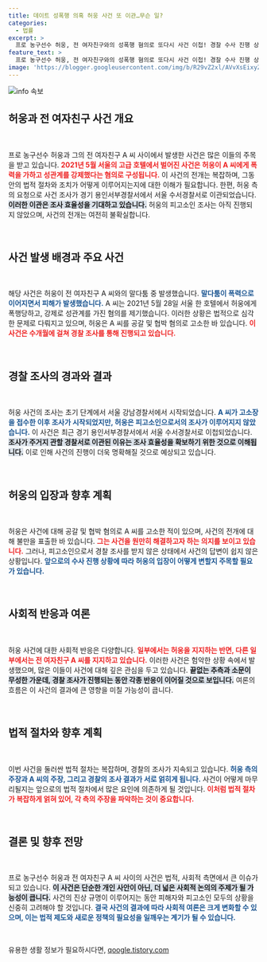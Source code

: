 ```yaml
---
title: 데이트 성폭행 의혹 허웅 사건 또 이관…무슨 일?
categories:
  - 법률
excerpt: >
  프로 농구선수 허웅, 전 여자친구와의 성폭행 혐의로 또다시 사건 이첩! 경찰 수사 진행 상황과 함께 그가 받을 법적 책임은? 클릭해서 더 알아보세요!
feature_text: >
  프로 농구선수 허웅, 전 여자친구와의 성폭행 혐의로 또다시 사건 이첩! 경찰 수사 진행 상황과 함께 그가 받을 법적 책임은? 클릭해서 더 알아보세요!
image: 'https://blogger.googleusercontent.com/img/b/R29vZ2xl/AVvXsEixyZcFfHzMRdzZMjFBmAUKJYCLCGyLL1o632UiGVXcaFdKo_bkvkuCioo0uUKlGfBVcT3P84aROyZIXSBEx3Aw5nCQ3pTgDom1WDC4m8eifvWiAmWEEVb4x6G_l8C0QH225ldMjyaFvpxGEBGNO37VmDTDMHGhJPq73UglMfDca1-0aw/s1600/blogspot.png'
---
```


<p><img src="https://blogger.googleusercontent.com/img/b/R29vZ2xl/AVvXsEixyZcFfHzMRdzZMjFBmAUKJYCLCGyLL1o632UiGVXcaFdKo_bkvkuCioo0uUKlGfBVcT3P84aROyZIXSBEx3Aw5nCQ3pTgDom1WDC4m8eifvWiAmWEEVb4x6G_l8C0QH225ldMjyaFvpxGEBGNO37VmDTDMHGhJPq73UglMfDca1-0aw/s1600/blogspot.png" alt="info 속보" /></p>

<h2 data-ke-size="size26">허웅과 전 여자친구 사건 개요</h2>

<p data-ke-size="size16">&nbsp;</p>

<p>프로 농구선수 허웅과 그의 전 여자친구 A 씨 사이에서 발생한 사건은 많은 이들의 주목을 받고 있습니다. <b><span style="color: #ee2323;">2021년 5월 서울의 고급 호텔에서 벌어진 사건은 허웅이 A 씨에게 폭력을 가하고 성관계를 강제했다는 혐의로 구성됩니다.</span></b> 이 사건의 전개는 복잡하며, 그동안의 법적 절차와 조치가 어떻게 이루어지는지에 대한 이해가 필요합니다. 한편, 허웅 측의 요청으로 사건 조사가 경기 용인서부경찰서에서 서울 수서경찰서로 이관되었습니다. <b><span style="background-color: #21538527;">이러한 이관은 조사 효율성을 기대하고 있습니다.</span></b> 허웅의 피고소인 조사는 아직 진행되지 않았으며, 사건의 전개는 여전히 불확실합니다.</p>

<p data-ke-size="size16">&nbsp;</p>

<h2 data-ke-size="size26">사건 발생 배경과 주요 사건</h2>

<p data-ke-size="size16">&nbsp;</p>

<p>해당 사건은 허웅이 전 여자친구 A 씨와의 말다툼 중 발생했습니다. <b><span style="color: #1a5490;">말다툼이 폭력으로 이어지면서 피해가 발생했습니다.</span></b> A 씨는 2021년 5월 28일 서울 한 호텔에서 허웅에게 폭행당하고, 강제로 성관계를 가진 혐의를 제기했습니다. 이러한 상황은 법적으로 심각한 문제로 다뤄지고 있으며, 허웅은 A 씨를 공갈 및 협박 혐의로 고소한 바 있습니다. <b><span style="color: #ee2323;">이 사건은 수개월에 걸쳐 경찰 조사를 통해 진행되고 있습니다.</span></b></p>

<p data-ke-size="size16">&nbsp;</p>

<h2 data-ke-size="size26">경찰 조사의 경과와 결과</h2>

<p data-ke-size="size16">&nbsp;</p>

<p>허웅 사건의 조사는 초기 단계에서 서울 강남경찰서에서 시작되었습니다. <b><span style="color: #1a5490;">A 씨가 고소장을 접수한 이후 조사가 시작되었지만, 허웅은 피고소인으로서의 조사가 이루어지지 않았습니다.</span></b> 이 사건은 최근 경기 용인서부경찰서에서 서울 수서경찰서로 이첩되었습니다. <b><span style="background-color: #21538527;">조사가 주거지 관할 경찰서로 이관된 이유는 조사 효율성을 확보하기 위한 것으로 이해됩니다.</span></b> 이로 인해 사건의 진행이 더욱 명확해질 것으로 예상되고 있습니다.</p>

<p data-ke-size="size16">&nbsp;</p>

<h2 data-ke-size="size26">허웅의 입장과 향후 계획</h2>

<p data-ke-size="size16">&nbsp;</p>

<p>허웅은 사건에 대해 공갈 및 협박 혐의로 A 씨를 고소한 적이 있으며, 사건의 전개에 대해 불만을 표출한 바 있습니다. <b><span style="color: #ee2323;">그는 사건을 원만히 해결하고자 하는 의지를 보이고 있습니다.</span></b> 그러나, 피고소인으로서 경찰 조사를 받지 않은 상태에서 사건의 답변이 쉽지 않은 상황입니다. <b><span style="color: #1a5490;">앞으로의 수사 진행 상황에 따라 허웅의 입장이 어떻게 변할지 주목할 필요가 있습니다.</span></b></p>

<p data-ke-size="size16">&nbsp;</p>

<h2 data-ke-size="size26">사회적 반응과 여론</h2>

<p data-ke-size="size16">&nbsp;</p>

<p>허웅 사건에 대한 사회적 반응은 다양합니다. <b><span style="color: #ee2323;">일부에서는 허웅을 지지하는 반면, 다른 일부에서는 전 여자친구 A 씨를 지지하고 있습니다.</span></b> 이러한 사건은 험악한 상황 속에서 발생했으며, 많은 이들이 사건에 대해 깊은 관심을 두고 있습니다. <b><span style="background-color: #21538527;">끝없는 추측과 소문이 무성한 가운데, 경찰 조사가 진행되는 동안 각종 반응이 이어질 것으로 보입니다.</span></b> 여론의 흐름은 이 사건의 결과에 큰 영향을 미칠 가능성이 큽니다.</p>

<p data-ke-size="size16">&nbsp;</p>

<h2 data-ke-size="size26">법적 절차와 향후 계획</h2>

<p data-ke-size="size16">&nbsp;</p>

<p>이번 사건을 둘러싼 법적 절차는 복잡하며, 경찰의 조사가 지속되고 있습니다. <b><span style="color: #1a5490;">허웅 측의 주장과 A 씨의 주장, 그리고 경찰의 조사 결과가 서로 얽히게 됩니다.</span></b> 사건이 어떻게 마무리될지는 앞으로의 법적 절차에서 많은 요인에 의존하게 될 것입니다. <b><span style="color: #ee2323;">이처럼 법적 절차가 복잡하게 얽혀 있어, 각 측의 주장을 파악하는 것이 중요합니다.</span></b> </p>

<p data-ke-size="size16">&nbsp;</p>

<h2 data-ke-size="size26">결론 및 향후 전망</h2>

<p data-ke-size="size16">&nbsp;</p>

<p>프로 농구선수 허웅과 전 여자친구 A 씨 사이의 사건은 법적, 사회적 측면에서 큰 이슈가 되고 있습니다. <b><span style="background-color: #21538527;">이 사건은 단순한 개인 사안이 아닌, 더 넓은 사회적 논의의 주제가 될 가능성이 큽니다.</span></b> 사건의 진상 규명이 이루어지는 동안 피해자와 피고소인 모두의 상황을 신중히 고려해야 할 것입니다. <b><span style="color: #1a5490;">결국 사건의 결과에 따라 사회적 여론은 크게 변화할 수 있으며, 이는 법적 제도와 새로운 정책의 필요성을 일깨우는 계기가 될 수 있습니다.</span></b> </p>

<p data-ke-size="size16">&nbsp;</p>
유용한 생활 정보가 필요하시다면, <a href="https://qoogle.tistory.com" rel="dofollow">qoogle.tistory.com</a>


